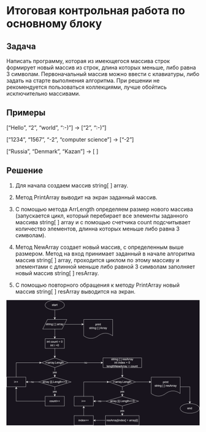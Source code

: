 # Итоговая контрольная работа по основному блоку
## Задача
Написать программу, которая из имеющегося массива строк формирует новый массив из строк, длина которых меньше, либо равна 3 символам. Первоначальный массив можно ввести с клавиатуры, либо задать на старте выполнения алгоритма. При решении не рекомендуется пользоваться коллекциями, лучше обойтись исключительно массивами.
## Примеры
[“Hello”, “2”, “world”, “:-)”] → [“2”, “:-)”]

[“1234”, “1567”, “-2”, “computer science”] → [“-2”]

[“Russia”, “Denmark”, “Kazan”] → [ ]

## Решение
1. Для начала создаем массив string[ ] array.

2. Метод PrintArray выводит на экран заданный массив.

3. С помощью метода ArrLength определяем размер нового массива (запускается цикл, который перебирает все элементы заданного массива string[ ] array и с помощью счетчика count подсчитывает количество элементов, длинна которых меньше либо равна 3 символам).

4. Метод NewArray создает новый массив, с определенным выше размером. Метод на вход принимает заданный в начале алгоритма массив string[ ] array, проходится циклом по этому массиву и элементами с длинной меньше либо равной 3 символам заполняет новый массив string[ ] resArray.

5. С помощью повторного обращения к методу PrintArray новый массив string[ ] resArray выводится на экран.

![Algorythm](Algorithm.png)